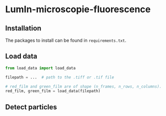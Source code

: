 # LumIn-microscopie-fluorescence

## Installation

The packages to install can be found in `requirements.txt`.

## Load data

```python
from load_data import load_data

filepath = ...  # path to the .tiff or .tif file

# red_film and green_film are of shape (n_frames, n_rows, n_columns).
red_film, green_film = load_data(filepath)
```

## Detect particles
